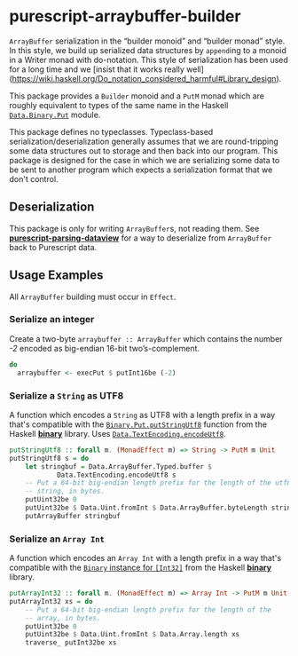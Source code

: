 # purescript-arraybuffer-builder

`ArrayBuffer` serialization in the “builder monoid” and “builder monad” style.
In this style, we build up serialized data structures by `append`ing to
a monoid in a Writer monad with do-notation. This style of serialization
has been used for a long time and we [insist that it works really well]
(https://wiki.haskell.org/Do_notation_considered_harmful#Library_design).

This package provides a `Builder` monoid and a `PutM` monad which are roughly
equivalent to types of the same name in the Haskell
[`Data.Binary.Put`](https://hackage.haskell.org/package/binary/docs/Data-Binary-Put.html)
module.

This package defines no typeclasses. Typeclass-based
serialization/deserialization generally assumes that we are round-tripping
some data structures out to storage and then back into our program.
This package is designed for the case in which we are serializing some data
to be sent to another program which expects a serialization format
that we don't control.

## Deserialization

This package is only for writing `ArrayBuffer`s, not reading them.
See
[__purescript-parsing-dataview__](https://pursuit.purescript.org/packages/purescript-parsing-dataview/)
for a way to deserialize from `ArrayBuffer` back to Purescript data.

## Usage Examples

All `ArrayBuffer` building must occur in `Effect`.

### Serialize an integer

Create a two-byte `arraybuffer :: ArrayBuffer` which contains the number *-2* encoded as big-endian 16-bit two’s-complement.
```purescript
do
  arraybuffer <- execPut $ putInt16be (-2)
```

### Serialize a `String` as UTF8

A function which encodes a `String` as UTF8 with a length prefix in a
way that's compatible with the
[`Binary.Put.putStringUtf8`](https://hackage.haskell.org/package/binary/docs/Data-Binary-Put.html#v:putStringUtf8)
function from the Haskell
[__binary__](https://hackage.haskell.org/package/binary)
library.
Uses [`Data.TextEncoding.encodeUtf8`](https://pursuit.purescript.org/packages/purescript-text-encoding/docs/Data.TextEncoding#v:encodeUtf8).
```purescript
putStringUtf8 :: forall m. (MonadEffect m) => String -> PutM m Unit
putStringUtf8 s = do
    let stringbuf = Data.ArrayBuffer.Typed.buffer $
            Data.TextEncoding.encodeUtf8 s
    -- Put a 64-bit big-endian length prefix for the length of the utf8
    -- string, in bytes.
    putUint32be 0
    putUint32be $ Data.Uint.fromInt $ Data.ArrayBuffer.byteLength stringbuf
    putArrayBuffer stringbuf
```

### Serialize an `Array Int`

A function which encodes an `Array Int` with a length prefix in a
way that's compatible with the
[`Binary` instance for `[Int32]`](https://hackage.haskell.org/package/binary/docs/Data-Binary.html#t:Binary)
from the Haskell
[__binary__](https://hackage.haskell.org/package/binary)
library.
```purescript
putArrayInt32 :: forall m. (MonadEffect m) => Array Int -> PutM m Unit
putArrayInt32 xs = do
    -- Put a 64-bit big-endian length prefix for the length of the
    -- array, in bytes.
    putUint32be 0
    putUint32be $ Data.Uint.fromInt $ Data.Array.length xs
    traverse_ putInt32be xs
```

